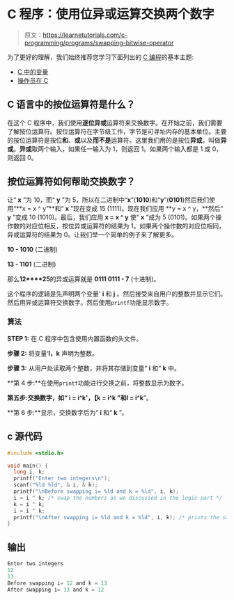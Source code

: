 # C 程序：使用位异或运算交换两个数字

> 原文：<https://learnetutorials.com/c-programming/programs/swapping-bitwise-operator>

为了更好的理解，我们始终推荐您学习下面列出的 [C 编程](../ "C programming")的基本主题:

*   [C 中的变量](../../c-programming/variables)
*   [操作员在 C](../../c-programming/operators)

## C 语言中的按位运算符是什么？

在这个 C 程序中，我们使用**逐位异或**运算符来交换数字。在开始之前，我们需要了解按位运算符。按位运算符在字节级工作，字节是可寻址内存的基本单位。主要的按位运算符是按位**和**、**或**以及**而不是**运算符。这里我们用的是按位**异或**，叫做**异或**。**异或**取两个输入，如果任一输入为 1，则返回 1。如果两个输入都是 1 或 0，则返回 0。

## 按位运算符如何帮助交换数字？

让“ **x** ”为 10，而“ **y** ”为 5，所以在二进制中“**x**”(**1010**)和“**y**”(**0101**)然后我们使用“**x = x ^ y”**和“ **x** ”现在变成 15 (1111)。现在我们应用 **y = x ^ y，**然后“ **y** ”变成 10 (1010)。最后，我们应用 **x = x ^ y** 使“ **x** ”成为 5 (0101)。如果两个操作数的对应位相反，按位异或运算符的结果为 1。如果两个操作数的对应位相同，异或运算符的结果为 0。让我们举一个简单的例子来了解更多。

**10 - 1010** (二进制)

**13 - 1101** (二进制)

那么**12****25**的异或运算就是 **0111 0111 - 7** (十进制)。

这个程序的逻辑是先声明两个变量' **i** 和 **j** 。然后接受来自用户的整数并显示它们。然后用异或运算符交换数字。然后使用`printf`功能显示数字。

### 算法

**STEP 1:** 在 C 程序中包含使用内置函数的头文件。

**步骤 2:** 将变量‘**I，k** 声明为整数。

**步骤 3:** 从用户处读取两个整数，并将其存储到变量“ **i** 和“ **k** 中。

**第 4 步:**在使用`printf`功能进行交换之前，将整数显示为数字。

**第五步:**交换数字，如“ **i = i^k'，【k = i^k** ”和**I = i^k**”。

**第 6 步:**显示，交换数字后为“ **i** 和“ **k** ”。

## c 源代码

```c
#include <stdio.h>

void main() {
  long i, k;
  printf("Enter two integers\n");
  scanf("%ld %ld", & i, & k);
  printf("\nBefore swapping i= %ld and k = %ld", i, k);
  i = i ^ k; /* swap the numbers as we discussed in the logic part */
  k = i ^ k;
  i = i ^ k;
  printf("\nAfter swapping i= %ld and k = %ld", i, k); /* prints the swapped numbers */
}

```

## 输出

```c
Enter two integers
12
13
Before swapping i= 12 and k = 13
After swapping i= 13 and k = 12
```